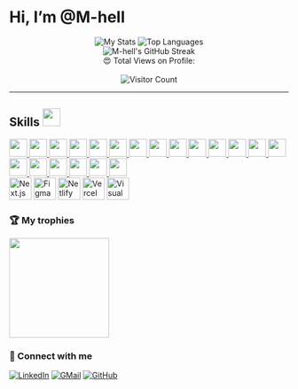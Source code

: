 # Hi, I’m @M-hell

<div align="center">
  <img src="https://github-readme-stats.vercel.app/api?username=M-hell&theme=midnight-purple" alt="My Stats" />
  <img src="https://github-readme-stats.vercel.app/api/top-langs/?username=M-hell&theme=midnight-purple" alt="Top Languages" />
</div>

<div align="center">
  <img src="https://github-readme-streak-stats.herokuapp.com/?user=M-hell&theme=vision-friendly-dark" alt="M-hell's GitHub Streak" />
</div>

<div align="center">
  😍 Total Views on Profile:<br><br> 
  <img src="https://profile-counter.glitch.me/M-hell/count.svg" alt="Visitor Count" />
</div>

---

<h2> Skills <img src = "https://raw.githubusercontent.com/rahulbanerjee26/githubProfileReadmeGenerator/main/gifs/code.gif" width = 32px height=32px> </h2>

<a href="https://github.com/M-hell?tab=repositories&q=&type=&language=python&sort=">
  <img width="32px" height="32px" src="https://raw.githubusercontent.com/rahulbanerjee26/githubAboutMeGenerator/main/icons/python.svg">
</a>
<a href="https://github.com/M-hell?tab=repositories&q=&type=&language=c&sort=">
  <img width="32px" height="32px" src="https://raw.githubusercontent.com/rahulbanerjee26/githubAboutMeGenerator/main/icons/c.svg">
</a>
<a href="https://github.com/M-hell?tab=repositories&q=&type=&language=cpp&sort=">
  <img width="32px" height="32px" src="https://raw.githubusercontent.com/rahulbanerjee26/githubAboutMeGenerator/main/icons/cpp.svg">
</a>
<a href="https://github.com/M-hell?tab=repositories&q=&type=&language=java&sort=">
  <img width="32px" height="32px" src="https://raw.githubusercontent.com/rahulbanerjee26/githubAboutMeGenerator/main/icons/java.svg">
</a>
 
<a href="https://github.com/M-hell?tab=repositories&q=&type=&language=sqlite&sort=">
  <img width="32px" height="32px" src="https://raw.githubusercontent.com/rahulbanerjee26/githubAboutMeGenerator/main/icons/sqlite.svg">
</a>
 
<a href="https://github.com/M-hell?tab=repositories&q=&type=&language=html&sort=">
  <img width="32px" height="32px" src="https://raw.githubusercontent.com/rahulbanerjee26/githubAboutMeGenerator/main/icons/html.svg">
</a>
<a href="https://github.com/M-hell?tab=repositories&q=&type=&language=css&sort=">
  <img width="32px" height="32px" src="https://raw.githubusercontent.com/rahulbanerjee26/githubAboutMeGenerator/main/icons/css.svg">
</a>
<a href="https://github.com/M-hell?tab=repositories&q=&type=&language=javascript&sort=">
  <img width="32px" height="32px" src="https://raw.githubusercontent.com/rahulbanerjee26/githubAboutMeGenerator/main/icons/javascript.svg">
</a>
<a href="https://github.com/M-hell?tab=repositories&q=&type=&language=bootstrap&sort=">
  <img width="32px" height="32px" src="https://raw.githubusercontent.com/rahulbanerjee26/githubAboutMeGenerator/main/icons/bootstrap.svg">
</a>
<a href="https://github.com/M-hell?tab=repositories&q=&type=&language=tailwind&sort=">
  <img width="32px" height="32px" src="https://raw.githubusercontent.com/rahulbanerjee26/githubAboutMeGenerator/main/icons/tailwind.svg">
</a>
 
<a href="https://github.com/M-hell?tab=repositories&q=&type=&language=bash&sort=">
  <img width="32px" height="32px" src="https://raw.githubusercontent.com/rahulbanerjee26/githubAboutMeGenerator/main/icons/bash.svg">
</a>
 
<a href="https://github.com/M-hell?tab=repositories&q=&type=&language=express&sort=">
  <img width="32px" height="32px" src="https://raw.githubusercontent.com/rahulbanerjee26/githubAboutMeGenerator/main/icons/express.svg">
</a>
<a href="https://github.com/M-hell?tab=repositories&q=&type=&language=mongodb&sort=">
  <img width="32px" height="32px" src="https://raw.githubusercontent.com/rahulbanerjee26/githubAboutMeGenerator/main/icons/mongodb.svg">
</a>
<a href="https://github.com/M-hell?tab=repositories&q=&type=&language=mysql&sort=">
  <img width="32px" height="32px" src="https://raw.githubusercontent.com/rahulbanerjee26/githubAboutMeGenerator/main/icons/mysql.svg">
</a>
<a href="https://github.com/M-hell?tab=repositories&q=&type=&language=nodejs&sort=">
  <img width="32px" height="32px" src="https://raw.githubusercontent.com/rahulbanerjee26/githubAboutMeGenerator/main/icons/nodejs.svg">
</a>
<a href="https://github.com/M-hell?tab=repositories&q=&type=&language=postman&sort=">
  <img width="32px" height="32px" src="https://raw.githubusercontent.com/rahulbanerjee26/githubAboutMeGenerator/main/icons/postman.svg">
</a>
<a href="https://github.com/M-hell?tab=repositories&q=&type=&language=postgresql&sort=">
  <img width="32px" height="32px" src="https://raw.githubusercontent.com/rahulbanerjee26/githubAboutMeGenerator/main/icons/postgresql.svg">
</a>
<a href="https://github.com/M-hell?tab=repositories&q=&type=&language=reactjs&sort=">
  <img width="32px" height="32px" src="https://raw.githubusercontent.com/rahulbanerjee26/githubAboutMeGenerator/main/icons/reactjs.svg">
</a>
 
<a href="https://github.com/M-hell?tab=repositories&q=&type=&language=git&sort=">
  <img width="32px" height="32px" src="https://raw.githubusercontent.com/rahulbanerjee26/githubAboutMeGenerator/main/icons/git.svg">
</a>
<a href="https://github.com/M-hell?tab=repositories&q=&type=&language=github&sort=">
  <img width="32px" height="32px" src="https://raw.githubusercontent.com/rahulbanerjee26/githubAboutMeGenerator/main/icons/github.svg">
</a>


   <div align-center> 
  <img src="https://soshace.com/wp-content/uploads/2019/10/Getting-Started-with-NextJS.jpg" alt="Next.js" height="40">
 
 
  <img src="https://upload.wikimedia.org/wikipedia/commons/thumb/3/33/Figma-logo.svg/1200px-Figma-logo.svg.png" alt="Figma" height="40">
 
 
  <img src="https://jeancochrane.com/static/images/blog/netlify-identity-dealbreakers/netlify-logo.png" alt="Netlify" height="40">
 
 
  <img src="https://mms.businesswire.com/media/20211123005573/en/929867/23/vercel-logo-freelogovectors.net.jpg" alt="Vercel" height="40">
 
 
  <img src="https://upload.wikimedia.org/wikipedia/commons/thumb/9/9a/Visual_Studio_Code_1.35_icon.svg/2048px-Visual_Studio_Code_1.35_icon.svg.png" alt="Visual Studio Code" height="40">
 
</div>




 ### 🏆 My trophies

<img height="180" src="https://github-profile-trophy.vercel.app/?username=M-hell&column=8&theme=algolia&no-frame=true"/>

### 🤝 Connect with me

[![LinkedIn](https://img.shields.io/badge/LinkedIn-0077B5?style=for-the-badge&logo=linkedin&logoColor=white)](https://www.linkedin.com/in/samrat-sarkar-00534b283/)
[![GMail](https://img.shields.io/badge/Gmail-D14836?style=for-the-badge&logo=gmail&logoColor=white)](mailto:sarkarsamrat16112004@gmail.com)
[![GitHub](https://img.shields.io/badge/GitHub-100000?style=for-the-badge&logo=github&logoColor=white)](https://github.com/M-hell)


